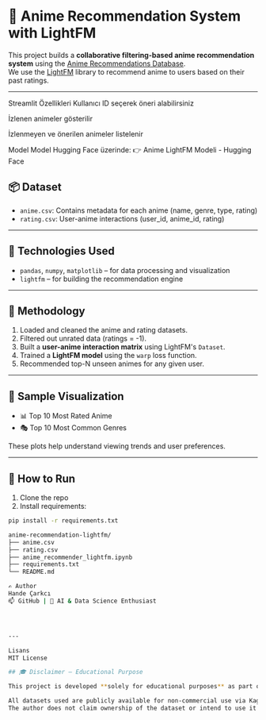 # 🎌 Anime Recommendation System with LightFM

This project builds a **collaborative filtering-based anime recommendation system** using the [Anime Recommendations Database](https://www.kaggle.com/datasets/CooperUnion/anime-recommendations-database).  
We use the [LightFM](https://making.lyst.com/lightfm/docs/home.html) library to recommend anime to users based on their past ratings.

---
Streamlit Özellikleri
Kullanıcı ID seçerek öneri alabilirsiniz

İzlenen animeler gösterilir

İzlenmeyen ve önerilen animeler listelenir

Model
Model Hugging Face üzerinde:
👉 Anime LightFM Modeli - Hugging Face

## 📦 Dataset

- `anime.csv`: Contains metadata for each anime (name, genre, type, rating)
- `rating.csv`: User-anime interactions (user_id, anime_id, rating)

---

## 🔧 Technologies Used

- `pandas`, `numpy`, `matplotlib` – for data processing and visualization
- `lightfm` – for building the recommendation engine

---

## 🧠 Methodology

1. Loaded and cleaned the anime and rating datasets.
2. Filtered out unrated data (ratings = -1).
3. Built a **user-anime interaction matrix** using LightFM's `Dataset`.
4. Trained a **LightFM model** using the `warp` loss function.
5. Recommended top-N unseen animes for any given user.

---

## 🔎 Sample Visualization

- 📊 Top 10 Most Rated Anime  
- 🎭 Top 10 Most Common Genres

These plots help understand viewing trends and user preferences.

---

## 🚀 How to Run

1. Clone the repo
2. Install requirements:

```bash
pip install -r requirements.txt

anime-recommendation-lightfm/
├── anime.csv
├── rating.csv
├── anime_recommender_lightfm.ipynb
├── requirements.txt
└── README.md

✍️ Author
Hande Çarkcı
📫 GitHub | 💼 AI & Data Science Enthusiast




---

Lisans
MIT License

## 🎓 Disclaimer – Educational Purpose

This project is developed **solely for educational purposes** as part of a learning process in recommendation systems and machine learning.

All datasets used are publicly available for non-commercial use via Kaggle.  
The author does not claim ownership of the dataset or intend to use it for commercial purposes.



